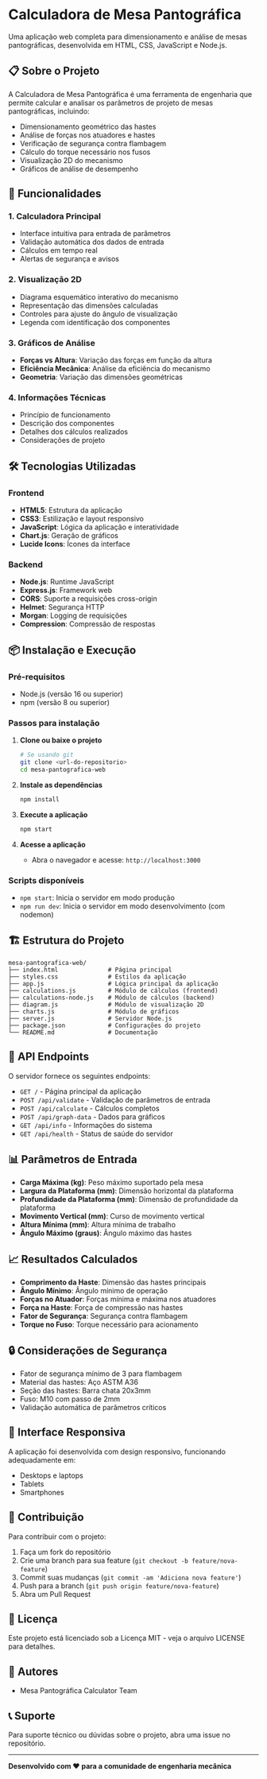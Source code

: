 # Calculadora de Mesa Pantográfica

Uma aplicação web completa para dimensionamento e análise de mesas pantográficas, desenvolvida em HTML, CSS, JavaScript e Node.js.

## 📋 Sobre o Projeto

A Calculadora de Mesa Pantográfica é uma ferramenta de engenharia que permite calcular e analisar os parâmetros de projeto de mesas pantográficas, incluindo:

- Dimensionamento geométrico das hastes
- Análise de forças nos atuadores e hastes
- Verificação de segurança contra flambagem
- Cálculo do torque necessário nos fusos
- Visualização 2D do mecanismo
- Gráficos de análise de desempenho

## 🚀 Funcionalidades

### 1. Calculadora Principal
- Interface intuitiva para entrada de parâmetros
- Validação automática dos dados de entrada
- Cálculos em tempo real
- Alertas de segurança e avisos

### 2. Visualização 2D
- Diagrama esquemático interativo do mecanismo
- Representação das dimensões calculadas
- Controles para ajuste do ângulo de visualização
- Legenda com identificação dos componentes

### 3. Gráficos de Análise
- **Forças vs Altura**: Variação das forças em função da altura
- **Eficiência Mecânica**: Análise da eficiência do mecanismo
- **Geometria**: Variação das dimensões geométricas

### 4. Informações Técnicas
- Princípio de funcionamento
- Descrição dos componentes
- Detalhes dos cálculos realizados
- Considerações de projeto

## 🛠️ Tecnologias Utilizadas

### Frontend
- **HTML5**: Estrutura da aplicação
- **CSS3**: Estilização e layout responsivo
- **JavaScript**: Lógica da aplicação e interatividade
- **Chart.js**: Geração de gráficos
- **Lucide Icons**: Ícones da interface

### Backend
- **Node.js**: Runtime JavaScript
- **Express.js**: Framework web
- **CORS**: Suporte a requisições cross-origin
- **Helmet**: Segurança HTTP
- **Morgan**: Logging de requisições
- **Compression**: Compressão de respostas

## 📦 Instalação e Execução

### Pré-requisitos
- Node.js (versão 16 ou superior)
- npm (versão 8 ou superior)

### Passos para instalação

1. **Clone ou baixe o projeto**
   ```bash
   # Se usando git
   git clone <url-do-repositorio>
   cd mesa-pantografica-web
   ```

2. **Instale as dependências**
   ```bash
   npm install
   ```

3. **Execute a aplicação**
   ```bash
   npm start
   ```

4. **Acesse a aplicação**
   - Abra o navegador e acesse: `http://localhost:3000`

### Scripts disponíveis

- `npm start`: Inicia o servidor em modo produção
- `npm run dev`: Inicia o servidor em modo desenvolvimento (com nodemon)

## 🏗️ Estrutura do Projeto

```
mesa-pantografica-web/
├── index.html              # Página principal
├── styles.css              # Estilos da aplicação
├── app.js                  # Lógica principal da aplicação
├── calculations.js         # Módulo de cálculos (frontend)
├── calculations-node.js    # Módulo de cálculos (backend)
├── diagram.js              # Módulo de visualização 2D
├── charts.js               # Módulo de gráficos
├── server.js               # Servidor Node.js
├── package.json            # Configurações do projeto
└── README.md               # Documentação
```

## 🔧 API Endpoints

O servidor fornece os seguintes endpoints:

- `GET /` - Página principal da aplicação
- `POST /api/validate` - Validação de parâmetros de entrada
- `POST /api/calculate` - Cálculos completos
- `POST /api/graph-data` - Dados para gráficos
- `GET /api/info` - Informações do sistema
- `GET /api/health` - Status de saúde do servidor

## 📊 Parâmetros de Entrada

- **Carga Máxima (kg)**: Peso máximo suportado pela mesa
- **Largura da Plataforma (mm)**: Dimensão horizontal da plataforma
- **Profundidade da Plataforma (mm)**: Dimensão de profundidade da plataforma
- **Movimento Vertical (mm)**: Curso de movimento vertical
- **Altura Mínima (mm)**: Altura mínima de trabalho
- **Ângulo Máximo (graus)**: Ângulo máximo das hastes

## 📈 Resultados Calculados

- **Comprimento da Haste**: Dimensão das hastes principais
- **Ângulo Mínimo**: Ângulo mínimo de operação
- **Forças no Atuador**: Forças mínima e máxima nos atuadores
- **Força na Haste**: Força de compressão nas hastes
- **Fator de Segurança**: Segurança contra flambagem
- **Torque no Fuso**: Torque necessário para acionamento

## 🔒 Considerações de Segurança

- Fator de segurança mínimo de 3 para flambagem
- Material das hastes: Aço ASTM A36
- Seção das hastes: Barra chata 20x3mm
- Fuso: M10 com passo de 2mm
- Validação automática de parâmetros críticos

## 🎨 Interface Responsiva

A aplicação foi desenvolvida com design responsivo, funcionando adequadamente em:
- Desktops e laptops
- Tablets
- Smartphones

## 🤝 Contribuição

Para contribuir com o projeto:

1. Faça um fork do repositório
2. Crie uma branch para sua feature (`git checkout -b feature/nova-feature`)
3. Commit suas mudanças (`git commit -am 'Adiciona nova feature'`)
4. Push para a branch (`git push origin feature/nova-feature`)
5. Abra um Pull Request

## 📝 Licença

Este projeto está licenciado sob a Licença MIT - veja o arquivo LICENSE para detalhes.

## 👥 Autores

- Mesa Pantográfica Calculator Team

## 📞 Suporte

Para suporte técnico ou dúvidas sobre o projeto, abra uma issue no repositório.

---

**Desenvolvido com ❤️ para a comunidade de engenharia mecânica**

